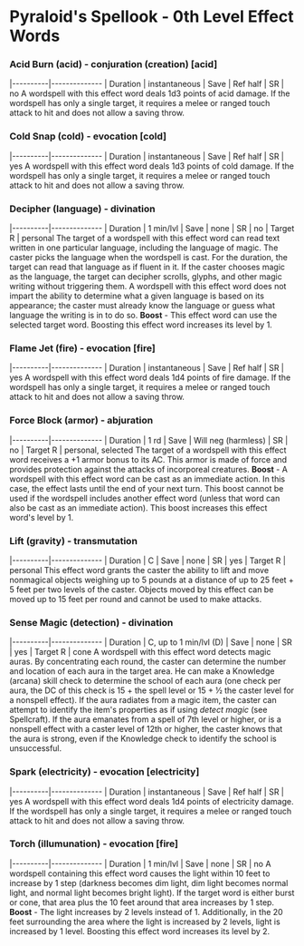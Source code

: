 # Pyraloid's Spellook - 0th Level Effect Words

### Acid Burn (acid) - conjuration (creation) [acid]
|----------|--------------
| Duration | instantaneous
| Save     | Ref half
| SR       | no
A wordspell with this effect word deals 1d3 points of acid damage. If the wordspell has only a single target, it requires a melee or ranged touch attack to hit and does not allow a saving throw.

### Cold Snap (cold) - evocation [cold]
|----------|--------------
| Duration | instantaneous
| Save     | Ref half
| SR       | yes
A wordspell with this effect word deals 1d3 points of cold damage. If the wordspell has only a single target, it requires a melee or ranged touch attack to hit and does not allow a saving throw.

### Decipher (language) - divination
|----------|--------------
| Duration | 1 min/lvl
| Save     | none
| SR       | no
| Target R | personal
The target of a wordspell with this effect word can read text written in one particular language, including the language of magic. The caster picks the language when the wordspell is cast. For the duration, the target can read that language as if fluent in it. If the caster chooses magic as the language, the target can decipher scrolls, glyphs, and other magic writing without triggering them. A wordspell with this effect word does not impart the ability to determine what a given language is based on its appearance; the caster must already know the language or guess what language the writing is in to do so.
**Boost** - This effect word can use the selected target word. Boosting this effect word increases its level by 1.

### Flame Jet (fire) - evocation [fire]
|----------|--------------
| Duration | instantaneous
| Save     | Ref half
| SR       | yes
A wordspell with this effect word deals 1d4 points of fire damage. If the wordspell has only a single target, it requires a melee or ranged touch attack to hit and does not allow a saving throw.

### Force Block (armor) - abjuration
|----------|--------------
| Duration | 1 rd
| Save     | Will neg (harmless)
| SR       | no
| Target R | personal, selected
The target of a wordspell with this effect word receives a +1 armor bonus to its AC. This armor is made of force and provides protection against the attacks of incorporeal creatures.
**Boost** - A wordspell with this effect word can be cast as an immediate action. In this case, the effect lasts until the end of your next turn. This boost cannot be used if the wordspell includes another effect word (unless that word can also be cast as an immediate action). This boost increases this effect word's level by 1.

### Lift (gravity) - transmutation
|----------|--------------
| Duration | C
| Save     | none
| SR       | yes
| Target R | personal
This effect word grants the caster the ability to lift and move nonmagical objects weighing up to 5 pounds at a distance of up to 25 feet + 5 feet per two levels of the caster. Objects moved by this effect can be moved up to 15 feet per round and cannot be used to make attacks.

### Sense Magic (detection) - divination
|----------|--------------
| Duration | C, up to 1 min/lvl (D)
| Save     | none
| SR       | yes
| Target R | cone
A wordspell with this effect word detects magic auras. By concentrating each round, the caster can determine the number and location of each aura in the target area. He can make a Knowledge (arcana) skill check to determine the school of each aura (one check per aura, the DC of this check is 15 + the spell level or 15 + ½ the caster level for a nonspell effect). If the aura radiates from a magic item, the caster can attempt to identify the item's properties as if using *detect magic* (see Spellcraft). If the aura emanates from a spell of 7th level or higher, or is a nonspell effect with a caster level of 12th or higher, the caster knows that the aura is strong, even if the Knowledge check to identify the school is unsuccessful.

### Spark (electricity) - evocation [electricity]
|----------|--------------
| Duration | instantaneous
| Save     | Ref half
| SR       | yes
A wordspell with this effect word deals 1d4 points of electricity damage. If the wordspell has only a single target, it requires a melee or ranged touch attack to hit and does not allow a saving throw.

### Torch (illumunation) - evocation [fire]
|----------|--------------
| Duration | 1 min/lvl
| Save     | none
| SR       | no
A wordspell containing this effect word causes the light within 10 feet to increase by 1 step (darkness becomes dim light, dim light becomes normal light, and normal light becomes bright light). If the target word is either burst or cone, that area plus the 10 feet around that area increases by 1 step.
**Boost** - The light increases by 2 levels instead of 1. Additionally, in the 20 feet surrounding the area where the light is increased by 2 levels, light is increased by 1 level. Boosting this effect word increases its level by 2.
